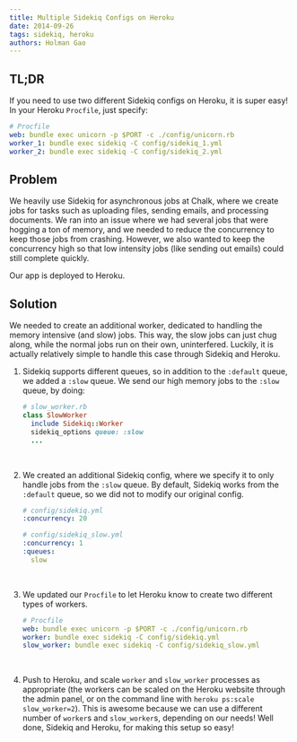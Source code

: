 ```yaml
---
title: Multiple Sidekiq Configs on Heroku
date: 2014-09-26
tags: sidekiq, heroku
authors: Holman Gao
---
```


## TL;DR

If you need to use two different Sidekiq configs on Heroku, it is super easy!
In your Heroku `Procfile`, just specify:

```yaml
# Procfile
web: bundle exec unicorn -p $PORT -c ./config/unicorn.rb
worker_1: bundle exec sidekiq -C config/sidekiq_1.yml
worker_2: bundle exec sidekiq -C config/sidekiq_2.yml
```

## Problem

We heavily use Sidekiq for asynchronous jobs at Chalk, where we create jobs for
tasks such as uploading files, sending emails, and processing documents.  We
ran into an issue where we had several jobs that were hogging a ton of memory,
and we needed to reduce the concurrency to keep those jobs from crashing.
However, we also wanted to keep the concurrency high so that low intensity jobs
(like sending out emails) could still complete quickly.

Our app is deployed to Heroku.

## Solution

We needed to create an additional worker, dedicated to handling the memory
intensive (and slow) jobs.  This way, the slow jobs can just chug along, while
the normal jobs run on their own, uninterfered.  Luckily, it is actually
relatively simple to handle this case through Sidekiq and Heroku.

1. Sidekiq supports different queues, so in addition to the `:default` queue,
   we added a `:slow` queue.  We send our high memory jobs to the `:slow`
   queue, by doing:

    ```ruby
    # slow_worker.rb
    class SlowWorker
      include Sidekiq::Worker
      sidekiq_options queue: :slow
      ...
    ```
  <br />

2. We created an additional Sidekiq config, where we specify it to only handle
   jobs from the `:slow` queue.  By default, Sidekiq works from the `:default`
   queue, so we did not to modify our original config.

    ```yaml
    # config/sidekiq.yml
    :concurrency: 20

    # config/sidekiq_slow.yml
    :concurrency: 1
    :queues:
      slow
    ```
  <br />

3. We updated our `Procfile` to let Heroku know to create two different types
   of workers.

    ```yaml
    # Procfile
    web: bundle exec unicorn -p $PORT -c ./config/unicorn.rb
    worker: bundle exec sidekiq -C config/sidekiq.yml
    slow_worker: bundle exec sidekiq -C config/sidekiq_slow.yml
    ```
  <br />

4. Push to Heroku, and scale `worker` and `slow_worker` processes as
   appropriate (the workers can be scaled on the Heroku website through the
   admin panel, or on the command line with `heroku ps:scale slow_worker=2`).
   This is awesome because we can use a different number of `worker`s and
   `slow_worker`s, depending on our needs!  Well done, Sidekiq and Heroku,
   for making this setup so easy!
